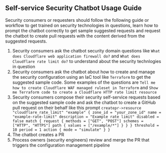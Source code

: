 ## Self-service Security Chatbot Usage Guide

Security consumers or requesters should follow the following guide or workflow to get trained on security technologies in questions, learn how to prompt the chatbot correctly to get sample suggested requests and request the chatbot to create pull requests with the content derived from the suggested requests.

1. Security consumers ask the chatbot security domain questions like `What does Cloudflare web application firewall do?` and `What does Cloudflare rate limit do?` to understand about the security technlogies in question
2. Security consumers ask the chatbot about how to create and manage the security configuration using an IaC tool like `Terraform` to get the suggested sample code. Some examples of the questions are `Tell me how to create Cloudflare WAF managed ruleset in Terraform` and `Show me Terraform code to create a Cloudflare HTTP rate limit resource`
3. Security consumers compose their security self-service requests based on the suggested sample code and ask the chatbot to create a GitHub pull request on their behalf like this prompt ```createpr->resource "cloudflare_rate_limit" "example" { zone_id = "your_zone_id" name = "example-rate-limit" description = "Example rate limit" disabled = false match { request { methods = ["GET", "POST"] schemes = ["HTTP", "HTTPS"] path { values = ["/example/*"] } } } threshold = 10 period = 1 action { mode = "simulate" } }```
4. The chatbot creates a PR
5. Process owners (security engineers) review and merge the PR that triggers the configuration management pipeline